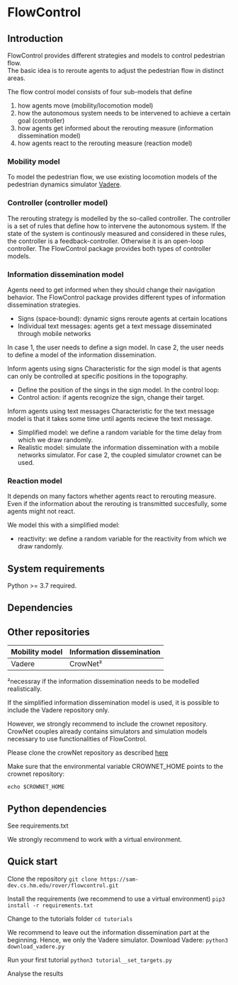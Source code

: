 # FlowControl

## Introduction

FlowControl provides different strategies and models to control pedestrian flow.  
The basic idea is to reroute agents to adjust the pedestrian flow in distinct areas.

The flow control model consists of four sub-models that define
1. how agents move (mobility/locomotion model)
2. how the autonomous system needs to be intervened to achieve a certain goal (controller)
3. how agents get informed about the rerouting measure (information dissemination model)
4. how agents react to the rerouting measure (reaction model)

### Mobility model 
To model the pedestrian flow, we use existing locomotion models of the pedestrian dynamics simulator [Vadere](https://gitlab.lrz.de/vadere/vadere).

### Controller (controller model)

The rerouting strategy is modelled by the so-called controller. 
The controller is a set of rules that define how to intervene the autonomous system.
If the state of the system is continously measured and considered in these rules, the controller is a feedback-controller.
Otherwise it is an open-loop controller.
The FlowControl package provides both types of controller models.

### Information dissemination model

Agents need to get informed when they should change their navigation behavior.
The FlowControl package provides different types of information dissemination strategies.

* Signs (space-bound): dynamic signs reroute agents at certain locations
* Individual text messages: agents get a text message disseminated through mobile networks

In case 1, the user needs to define a sign model.
In case 2, the user needs to define a model of the information dissemination.

Inform agents using signs
Characteristic for the sign model is that agents can only be controlled at specific positions in the topography.
* Define the position of the sings in the sign model.
In the control loop:
* Control action: if agents recognize the sign, change their target.

Inform agents using text messages
Characteristic for the text message model is that it takes some time until agents recieve the text message.

* Simplified model: we define a random variable for the time delay from which we draw randomly.
* Realistic model: simulate the information dissemination with a mobile networks simulator.
For case 2, the coupled simulator crownet can be used.

### Reaction model
It depends on many factors whether agents react to rerouting measure.
Even if the information about the rerouting is transmitted succesfully, some agents might not react.

We model this with a simplified model:
* reactivity: we define a random variable for the reactivity from which we draw randomly.

## System requirements
Python >= 3.7 required. 


## Dependencies

## Other repositories

| Mobility model | Information dissemination |
| ------ | ------ |
| Vadere  | CrowNet²  |

²necessray if the information dissemination needs to be modelled realistically.

If the simplified information dissemination model is used, it is possible to include the Vadere repository only.

However, we strongly recommend to include the crownet repository. 
CrowNet couples already contains simulators and simulation models necessary to use functionalities of FlowControl.

Please clone the crowNet repository as described [here](https://sam-dev.cs.hm.edu/rover/crownet)

Make sure that the environmental variable CROWNET_HOME points to the crownet repository:
```
echo $CROWNET_HOME
```

## Python dependencies

See requirements.txt

We strongly recommend to work with a virtual environment.

## Quick start
Clone the repository
`git clone https://sam-dev.cs.hm.edu/rover/flowcontrol.git`

Install the requirements (we recommend to use a virtual environment)
`pip3 install -r requirements.txt`

Change to the tutorials folder
`cd tutorials`

We recommend to leave out the information dissemination part at the beginning. Hence, we only the Vadere simulator. Download Vadere:
`python3 download_vadere.py`

Run your first tutorial
`python3 tutorial__set_targets.py`

Analyse the results



